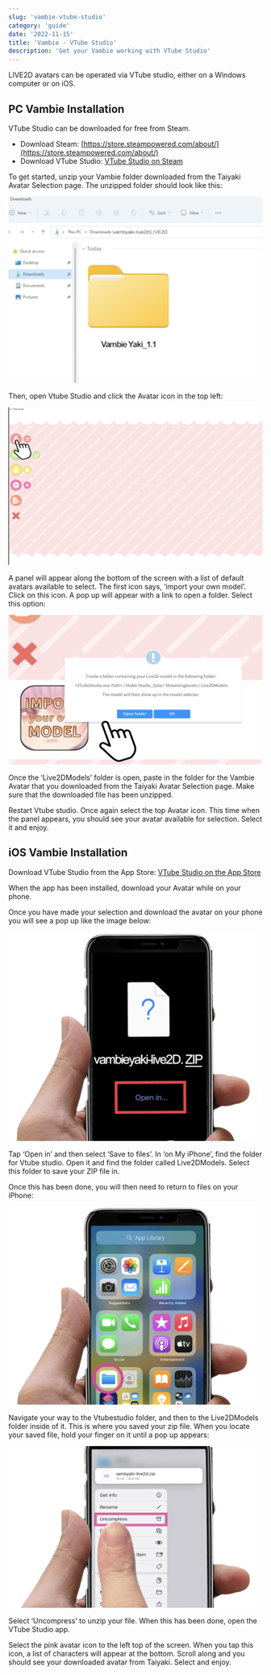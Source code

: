 ```yaml
---
slug: 'vambie-vtube-studio'
category: 'guide'
date: '2022-11-15'
title: 'Vambie - VTube Studio'
description: 'Get your Vambie working with VTube Studio'
---
```


LIVE2D avatars can be operated via VTube studio, either on a Windows computer or on iOS.

## PC Vambie Installation

VTube Studio can be downloaded for free from Steam.

- Download Steam: [https://store.steampowered.com/about/](https://store.steampowered.com/about/)
- Download VTube Studio: [VTube Studio on Steam](https://store.steampowered.com/app/1325860/VTube_Studio/)

To get started, unzip your Vambie folder downloaded from the Taiyaki Avatar Selection page. The unzipped folder should look like this:

![Unzip folder](Untitled.png)

Then, open Vtube Studio and click the Avatar icon in the top left:

![Open VTube Studio](Untitled-1.png)

A panel will appear along the bottom of the screen with a list of default avatars available to select. The first icon says, ‘import your own model’. Click on this icon. A pop up will appear with a link to open a folder. Select this option:

![Panel](Untitled-2.png)

Once the ‘Live2DModels’ folder is open, paste in the folder for the Vambie Avatar that you downloaded from the Taiyaki Avatar Selection page. Make sure that the downloaded file has been unzipped.

Restart Vtube studio. Once again select the top Avatar icon. This time when the panel appears, you should see your avatar available for selection. Select it and enjoy.

## iOS Vambie Installation

Download VTube Studio from the App Store: [‎VTube Studio on the App Store](https://apps.apple.com/us/app/vtube-studio/id1511435444)

When the app has been installed, download your Avatar while on your phone.

Once you have made your selection and download the avatar on your phone you will see a pop up like the image below:

![Download the avatar](Untitled-3.png)

Tap ‘Open in’ and then select ‘Save to files’. In ‘on My iPhone’, find the folder for Vtube studio. Open it and find the folder called Live2DModels. Select this folder to save your ZIP file in.

Once this has been done, you will then need to return to files on your iPhone:

![Open Files](Untitled-4.png)

Navigate your way to the Vtubestudio folder, and then to the Live2DModels folder inside of it. This is where you saved your zip file. When you locate your saved file, hold your finger on it until a pop up appears:

![Uncompress](Untitled-5.png)

Select ‘Uncompress’ to unzip your file. When this has been done, open the VTube Studio app.

Select the pink avatar icon to the left top of the screen. When you tap this icon, a list of characters will appear at the bottom. Scroll along and you should see your downloaded avatar from Taiyaki. Select and enjoy.
